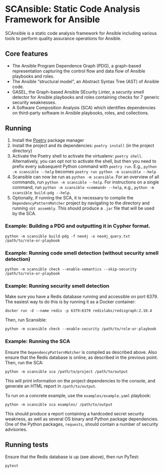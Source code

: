 # SCAnsible: Static Code Analysis Framework for Ansible

SCAnsible is a static code analysis framework for Ansible including various tools
to perform quality assurance operations for Ansible.

## Core features

- The Ansible Program Dependence Graph (PDG), a graph-based representation capturing
  the control flow and data flow of Ansible playbooks and roles.
- The Ansible “structural model”, an Abstract Syntax Tree (AST) of Ansible code.
- GASEL, the Graph-based Ansible SEcurity Linter, a _security smell_ detector
  for Ansible playbooks and roles containing checks for 7 generic security weaknesses.
- A Software Composition Analysis (SCA) which identifies dependencies on third-party
  software in Ansible playbooks, roles, and collections.

## Running

1. Install the [Poetry](https://python-poetry.org/) package manager
2. Install the project and its dependencies: `poetry install` (in the project directory)
3. Activate the Poetry shell to activate the virtualenv: `poetry shell`.
   Alternatively, you can opt not to activate the shell, but then you need to prefix every subsequent Python command with `poetry run`.
   E.g., `python -m scansible --help` becomes `poetry run python -m scansible --help`
4. Scansible can now be run as `python -m scansible`.
   For an overview of all commands, run `python -m scansible --help`.
   For instructions on a single command, run `python -m scansible <command> --help`, e.g., `python -m scansible build-pdg --help`.
5. Optionally, if running the SCA, it is necessary to compile the `DependencyPatternMatcher` project by navigating to the directory and running `sbt assembly`. This should produce a `.jar` file that will be used by the SCA.

### Example: Building a PDG and outputting it in Cypher format.

```
python -m scansible build-pdg -f neo4j -o neo4j_query.txt /path/to/role-or-playbook
```

### Example: Running code smell detection (without security smell detection)

```
python -m scansible check --enable-semantics --skip-security /path/to/role-or-playbook
```

### Example: Running security smell detection

Make sure you have a Redis database running and accessible on port 6379.
The easiest way to do this is by running it as a Docker container:

```
docker run -d --name redis -p 6379:6379 redislabs/redisgraph:2.10.4
```

Then, run Scansible:

```
python -m scansible check --enable-security /path/to/role-or-playbook
```

### Example: Running the SCA

Ensure the `DependencyPatternMatcher` is compiled as described above.
Also ensure that the Redis database is online, as described in the previous point.
Then, run the SCA:

```
python -m scansible sca /path/to/project /path/to/output
```

This will print information on the project dependencies to the console, and
generate an HTML report in `/path/to/output`.

To run on a concrete example, use the `examples/example.yaml` playbook:

```
python -m scansible sca examples/ /path/to/output
```

This should produce a report containing a hardcoded secret security weakness,
as well as several OS binary and Python package dependencies. One of the Python
packages, `requests`, should contain a number of security advisories.

## Running tests

Ensure that the Redis database is up (see above), then run PyTest:

```
pytest
```
